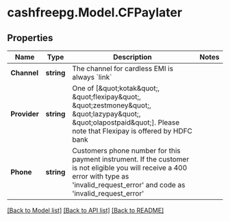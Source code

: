 # cashfreepg.Model.CFPaylater

## Properties

Name | Type | Description | Notes
------------ | ------------- | ------------- | -------------
**Channel** | **string** | The channel for cardless EMI is always &#x60;link&#x60; | 
**Provider** | **string** | One of [\&quot;kotak\&quot;, \&quot;flexipay\&quot;, \&quot;zestmoney\&quot;, \&quot;lazypay\&quot;, \&quot;olapostpaid\&quot;]. Please note that Flexipay is offered by HDFC bank | 
**Phone** | **string** | Customers phone number for this payment instrument. If the customer is not eligible you will receive a 400 error with type as &#39;invalid_request_error&#39; and code as &#39;invalid_request_error&#39; | 

[[Back to Model list]](../README.md#documentation-for-models) [[Back to API list]](../README.md#documentation-for-api-endpoints) [[Back to README]](../README.md)

